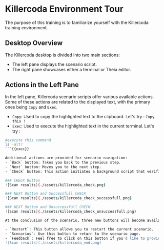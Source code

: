 # Killercoda Environment Tour

The purpose of this training is to familiarize yourself with the Killercoda training environment.

## Desktop Overview

The Killercoda desktop is divided into two main sections:
- The left pane displays the scenario script.
- The right pane showcases either a terminal or Theia editor.

## Actions in the Left Pane

In the left pane, Killercoda scenario scripts offer various available actions. Some of these actions are related to the displayed text, with the primary ones being `Copy` and `Exec`.
- `Copy`: Used to copy the highlighted text to the clipboard.
Let's try : `Copy this !`
- `Exec`: Used to execute the highlighted text in the current terminal.
Let's try : 
```bash
#execute this command
ls -altr
```{{exec}}

Additional actions are provided for scenario navigation:
- `Back` button: Takes you back to the previous step.
- `Next` button: Moves you to the next step.
- `Check` button: This action initiates a background script that verifies whether the user has met the prerequisites to proceed to the next step. If all prerequisites are met, a green popup (XXX) is displayed, and the next scenario step is presented. Otherwise, an orange popup (XXX) appears, and the user remains on the current step.

### CHECK Button
![Scan results](./assets/killercoda_check.png)

### NEXT Button and Successfull CHECK
![Scan results](./assets/killercoda_check_successfull.png)

### NEXT Button and Unsuccessfull CHECK
![Scan results](./assets/killercoda_check_unsuccessfull.png)

At the conclusion of the scenario, three new buttons will become available:

- `Restart`: This button allows you to restart the current scenario.
- `Scenarios`: Use this button to return to the scenario page.
- `Feedback`: Feel free to click on this button if you'd like to provide feedback to the Killercoda support team.
![Scan results](./assets/killercoda_end.png)